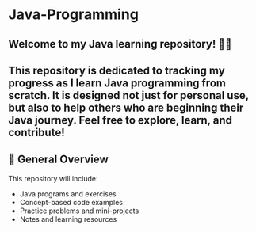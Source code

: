 # Java-Programming


## Welcome to my Java learning repository! 👨‍💻  
This repository is dedicated to tracking my progress as I learn Java programming from scratch.
It is designed not just for personal use, but also to help others who are beginning their Java journey.
Feel free to explore, learn, and contribute!
---

## 📌 General Overview

This repository will include:
- Java programs and exercises
- Concept-based code examples
- Practice problems and mini-projects
- Notes and learning resources

